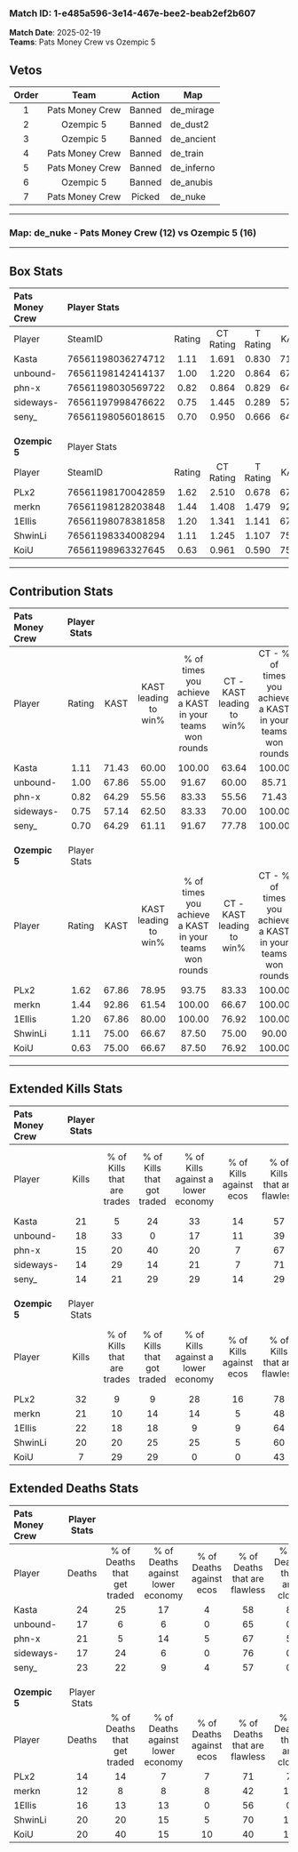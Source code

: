 ### Match ID: 1-e485a596-3e14-467e-bee2-beab2ef2b607  
**Match Date**: 2025-02-19  
**Teams**: Pats Money Crew vs Ozempic 5  

## Vetos  

| Order | Team | Action | Map |
| :---: | :--: | :----: | --- |
| 1 | Pats Money Crew | Banned | de_mirage |
| 2 | Ozempic 5 | Banned | de_dust2 |
| 3 | Ozempic 5 | Banned | de_ancient |
| 4 | Pats Money Crew | Banned | de_train |
| 5 | Pats Money Crew | Banned | de_inferno |
| 6 | Ozempic 5 | Banned | de_anubis |
| 7 | Pats Money Crew | Picked | de_nuke |

---  

### **Map**: de_nuke - Pats Money Crew (12) vs Ozempic 5 (16)  
---  

## Box Stats  

| **Pats Money Crew** | Player Stats      |        |           |          |       |       |       |         |        |      |     |
| :- | :- | :-: | :-: | :-: | :-: | :-: | :-: | :-: | :-: | :-: | :-: |
| Player              | SteamID           | Rating | CT Rating | T Rating | KAST  |  ADR  | Kills | Assists | Deaths | K/D  | HS% |
| Kasta               | 76561198036274712 |  1.11  |   1.691   |  0.830   | 71.43 | 96.0  |  21   |    9    |   24   | 0.88 | 47  |
| unbound-            | 76561198142414137 |  1.00  |   1.220   |  0.864   | 67.86 | 63.6  |  18   |    3    |   17   | 1.06 | 38  |
| phn-x               | 76561198030569722 |  0.82  |   0.864   |  0.829   | 64.29 | 67.4  |  15   |    4    |   21   | 0.71 | 53  |
| sideways-           | 76561197998476622 |  0.75  |   1.445   |  0.289   | 57.14 | 49.7  |  14   |    1    |   17   | 0.82 | 21  |
| seny_               | 76561198056018615 |  0.70  |   0.950   |  0.666   | 64.29 | 52.2  |  14   |    3    |   23   | 0.61 | 28  |
|                     |                   |        |           |          |       |       |       |         |        |      |     |
|                     |                   |        |           |          |       |       |       |         |        |      |     |
|                     |                   |        |           |          |       |       |       |         |        |      |     |
| **Ozempic 5**       | Player Stats      |        |           |          |       |       |       |         |        |      |     |
| Player              | SteamID           | Rating | CT Rating | T Rating | KAST  |  ADR  | Kills | Assists | Deaths | K/D  | HS% |
| PLx2                | 76561198170042859 |  1.62  |   2.510   |  0.678   | 67.86 | 103.7 |  32   |    3    |   14   | 2.29 | 18  |
| merkn               | 76561198128203848 |  1.44  |   1.408   |  1.479   | 92.86 | 80.7  |  21   |    6    |   12   | 1.75 | 42  |
| 1EIIis              | 76561198078381858 |  1.20  |   1.341   |  1.141   | 67.86 | 77.8  |  22   |    6    |   16   | 1.38 | 36  |
| ShwinLi             | 76561198334008294 |  1.11  |   1.245   |  1.107   | 75.00 | 75.0  |  20   |    8    |   20   | 1.00 | 70  |
| KoiU                | 76561198963327645 |  0.63  |   0.961   |  0.590   | 75.00 | 47.2  |   7   |   11    |   20   | 0.35 | 57  |
---  

## Contribution Stats  

| **Pats Money Crew** | Player Stats |       |                      |                                                        |                           |                                                             |                          |                                                            |
| :- | :-: | :-: | :-: | :-: | :-: | :-: | :-: | :-: |
| Player              |    Rating    | KAST  | KAST leading to win% | % of times you achieve a KAST in your teams won rounds | CT - KAST leading to win% | CT - % of times you achieve a KAST in your teams won rounds | T - KAST leading to win% | T - % of times you achieve a KAST in your teams won rounds |
| Kasta               |     1.11     | 71.43 |        60.00         |                         100.00                         |           63.64           |                           100.00                            |          55.56           |                           100.00                           |
| unbound-            |     1.00     | 67.86 |        55.00         |                         91.67                          |           60.00           |                            85.71                            |          50.00           |                           100.00                           |
| phn-x               |     0.82     | 64.29 |        55.56         |                         83.33                          |           55.56           |                            71.43                            |          55.56           |                           100.00                           |
| sideways-           |     0.75     | 57.14 |        62.50         |                         83.33                          |           70.00           |                           100.00                            |          50.00           |                           60.00                            |
| seny_               |     0.70     | 64.29 |        61.11         |                         91.67                          |           77.78           |                           100.00                            |          44.44           |                           80.00                            |
|                     |              |       |                      |                                                        |                           |                                                             |                          |                                                            |
|                     |              |       |                      |                                                        |                           |                                                             |                          |                                                            |
|                     |              |       |                      |                                                        |                           |                                                             |                          |                                                            |
| **Ozempic 5**       | Player Stats |       |                      |                                                        |                           |                                                             |                          |                                                            |
| Player              |    Rating    | KAST  | KAST leading to win% | % of times you achieve a KAST in your teams won rounds | CT - KAST leading to win% | CT - % of times you achieve a KAST in your teams won rounds | T - KAST leading to win% | T - % of times you achieve a KAST in your teams won rounds |
| PLx2                |     1.62     | 67.86 |        78.95         |                         93.75                          |           83.33           |                           100.00                            |          71.43           |                           83.33                            |
| merkn               |     1.44     | 92.86 |        61.54         |                         100.00                         |           66.67           |                           100.00                            |          54.55           |                           100.00                           |
| 1EIIis              |     1.20     | 67.86 |        80.00         |                         100.00                         |           76.92           |                           100.00                            |          85.71           |                           100.00                           |
| ShwinLi             |     1.11     | 75.00 |        66.67         |                         87.50                          |           75.00           |                            90.00                            |          55.56           |                           83.33                            |
| KoiU                |     0.63     | 75.00 |        66.67         |                         87.50                          |           76.92           |                           100.00                            |          50.00           |                           66.67                            |
---  

## Extended Kills Stats  

| **Pats Money Crew** | Player Stats |                            |                            |                                    |                         |                              |                                 |                                       |                    |           |
| :- | :-: | :-: | :-: | :-: | :-: | :-: | :-: | :-: | :-: | :-: |
| Player              |    Kills     | % of Kills that are trades | % of Kills that got traded | % of Kills against a lower economy | % of Kills against ecos | % of Kills that are flawless | % of Kills that are close duels | % of Kills that are assisted by flash | Pistol Round Kills | AWP Kills |
| Kasta               |      21      |             5              |             24             |                 33                 |           14            |              57              |                5                |                   0                   |         1          |     0     |
| unbound-            |      18      |             33             |             0              |                 17                 |           11            |              39              |               11                |                   0                   |         3          |     0     |
| phn-x               |      15      |             20             |             40             |                 20                 |            7            |              67              |               13                |                   0                   |         2          |     1     |
| sideways-           |      14      |             29             |             14             |                 21                 |            7            |              71              |                7                |                   0                   |         0          |     8     |
| seny_               |      14      |             21             |             29             |                 29                 |           14            |              29              |               14                |                   0                   |         1          |     0     |
|                     |              |                            |                            |                                    |                         |                              |                                 |                                       |                    |           |
|                     |              |                            |                            |                                    |                         |                              |                                 |                                       |                    |           |
|                     |              |                            |                            |                                    |                         |                              |                                 |                                       |                    |           |
| **Ozempic 5**       | Player Stats |                            |                            |                                    |                         |                              |                                 |                                       |                    |           |
| Player              |    Kills     | % of Kills that are trades | % of Kills that got traded | % of Kills against a lower economy | % of Kills against ecos | % of Kills that are flawless | % of Kills that are close duels | % of Kills that are assisted by flash | Pistol Round Kills | AWP Kills |
| PLx2                |      32      |             9              |             9              |                 28                 |           16            |              78              |                0                |                   0                   |         1          |    22     |
| merkn               |      21      |             10             |             14             |                 14                 |            5            |              48              |               10                |                   0                   |         3          |     0     |
| 1EIIis              |      22      |             18             |             18             |                 9                  |            9            |              64              |                5                |                   5                   |         3          |     0     |
| ShwinLi             |      20      |             20             |             25             |                 25                 |            5            |              60              |                0                |                   5                   |         1          |     0     |
| KoiU                |      7       |             29             |             29             |                 0                  |            0            |              43              |                0                |                   0                   |         0          |     0     |
## Extended Deaths Stats  

| **Pats Money Crew** | Player Stats |                             |                                   |                          |                               |                            |                           |               |
| :- | :-: | :-: | :-: | :-: | :-: | :-: | :-: | :-: |
| Player              |    Deaths    | % of Deaths that get traded | % of Deaths against lower economy | % of Deaths against ecos | % of Deaths that are flawless | % of Deaths that are close | % of Deaths while blinded | Deaths to AWP |
| Kasta               |      24      |             25              |                17                 |            4             |              58               |             8              |             0             |       6       |
| unbound-            |      17      |              6              |                 6                 |            0             |              65               |             0              |             0             |       5       |
| phn-x               |      21      |              5              |                14                 |            5             |              67               |             5              |             0             |       2       |
| sideways-           |      17      |             24              |                 6                 |            0             |              76               |             0              |             0             |       4       |
| seny_               |      23      |             22              |                 9                 |            4             |              57               |             0              |             9             |       5       |
|                     |              |                             |                                   |                          |                               |                            |                           |               |
|                     |              |                             |                                   |                          |                               |                            |                           |               |
|                     |              |                             |                                   |                          |                               |                            |                           |               |
| **Ozempic 5**       | Player Stats |                             |                                   |                          |                               |                            |                           |               |
| Player              |    Deaths    | % of Deaths that get traded | % of Deaths against lower economy | % of Deaths against ecos | % of Deaths that are flawless | % of Deaths that are close | % of Deaths while blinded | Deaths to AWP |
| PLx2                |      14      |             14              |                 7                 |            7             |              71               |             7              |             0             |       2       |
| merkn               |      12      |              8              |                 8                 |            8             |              42               |             17             |             0             |       2       |
| 1EIIis              |      16      |             13              |                13                 |            0             |              56               |             0              |             0             |       1       |
| ShwinLi             |      20      |             20              |                15                 |            5             |              70               |             10             |             0             |       2       |
| KoiU                |      20      |             40              |                15                 |            10            |              40               |             15             |             0             |       2       |
